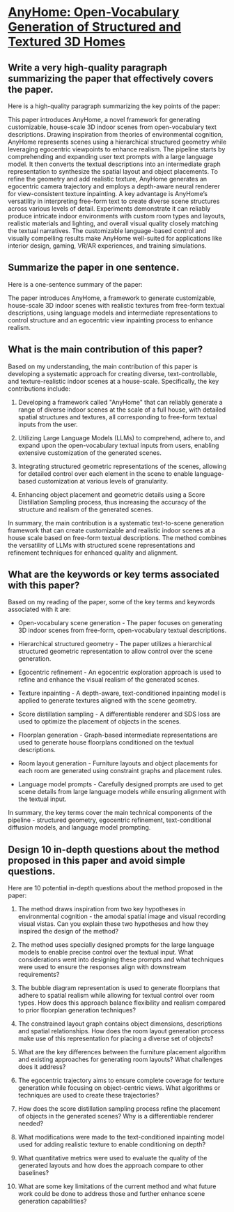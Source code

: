 # [AnyHome: Open-Vocabulary Generation of Structured and Textured 3D Homes](https://arxiv.org/abs/2312.06644)

## Write a very high-quality paragraph summarizing the paper that effectively covers the paper.

 Here is a high-quality paragraph summarizing the key points of the paper:

This paper introduces AnyHome, a novel framework for generating customizable, house-scale 3D indoor scenes from open-vocabulary text descriptions. Drawing inspiration from theories of environmental cognition, AnyHome represents scenes using a hierarchical structured geometry while leveraging egocentric viewpoints to enhance realism. The pipeline starts by comprehending and expanding user text prompts with a large language model. It then converts the textual descriptions into an intermediate graph representation to synthesize the spatial layout and object placements. To refine the geometry and add realistic texture, AnyHome generates an egocentric camera trajectory and employs a depth-aware neural renderer for view-consistent texture inpainting. A key advantage is AnyHome’s versatility in interpreting free-form text to create diverse scene structures across various levels of detail. Experiments demonstrate it can reliably produce intricate indoor environments with custom room types and layouts, realistic materials and lighting, and overall visual quality closely matching the textual narratives. The customizable language-based control and visually compelling results make AnyHome well-suited for applications like interior design, gaming, VR/AR experiences, and training simulations.


## Summarize the paper in one sentence.

 Here is a one-sentence summary of the paper:

The paper introduces AnyHome, a framework to generate customizable, house-scale 3D indoor scenes with realistic textures from free-form textual descriptions, using language models and intermediate representations to control structure and an egocentric view inpainting process to enhance realism.


## What is the main contribution of this paper?

 Based on my understanding, the main contribution of this paper is developing a systematic approach for creating diverse, text-controllable, and texture-realistic indoor scenes at a house-scale. Specifically, the key contributions include:

1. Developing a framework called "AnyHome" that can reliably generate a range of diverse indoor scenes at the scale of a full house, with detailed spatial structures and textures, all corresponding to free-form textual inputs from the user.

2. Utilizing Large Language Models (LLMs) to comprehend, adhere to, and expand upon the open-vocabulary textual inputs from users, enabling extensive customization of the generated scenes.

3. Integrating structured geometric representations of the scenes, allowing for detailed control over each element in the scene to enable language-based customization at various levels of granularity.

4. Enhancing object placement and geometric details using a Score Distillation Sampling process, thus increasing the accuracy of the structure and realism of the generated scenes.

In summary, the main contribution is a systematic text-to-scene generation framework that can create customizable and realistic indoor scenes at a house scale based on free-form textual descriptions. The method combines the versatility of LLMs with structured scene representations and refinement techniques for enhanced quality and alignment.


## What are the keywords or key terms associated with this paper?

 Based on my reading of the paper, some of the key terms and keywords associated with it are:

- Open-vocabulary scene generation - The paper focuses on generating 3D indoor scenes from free-form, open-vocabulary textual descriptions.

- Hierarchical structured geometry - The paper utilizes a hierarchical structured geometric representation to allow control over the scene generation.

- Egocentric refinement - An egocentric exploration approach is used to refine and enhance the visual realism of the generated scenes. 

- Texture inpainting - A depth-aware, text-conditioned inpainting model is applied to generate textures aligned with the scene geometry.

- Score distillation sampling - A differentiable renderer and SDS loss are used to optimize the placement of objects in the scenes.

- Floorplan generation - Graph-based intermediate representations are used to generate house floorplans conditioned on the textual descriptions.

- Room layout generation - Furniture layouts and object placements for each room are generated using constraint graphs and placement rules.

- Language model prompts - Carefully designed prompts are used to get scene details from large language models while ensuring alignment with the textual input.

In summary, the key terms cover the main technical components of the pipeline - structured geometry, egocentric refinement, text-conditional diffusion models, and language model prompting.


## Design 10 in-depth questions about the method proposed in this paper and avoid simple questions.

 Here are 10 potential in-depth questions about the method proposed in the paper:

1. The method draws inspiration from two key hypotheses in environmental cognition - the amodal spatial image and visual recording visual vistas. Can you explain these two hypotheses and how they inspired the design of the method? 

2. The method uses specially designed prompts for the large language models to enable precise control over the textual input. What considerations went into designing these prompts and what techniques were used to ensure the responses align with downstream requirements?

3. The bubble diagram representation is used to generate floorplans that adhere to spatial realism while allowing for textual control over room types. How does this approach balance flexibility and realism compared to prior floorplan generation techniques?

4. The constrained layout graph contains object dimensions, descriptions and spatial relationships. How does the room layout generation process make use of this representation for placing a diverse set of objects? 

5. What are the key differences between the furniture placement algorithm and existing approaches for generating room layouts? What challenges does it address?

6. The egocentric trajectory aims to ensure complete coverage for texture generation while focusing on object-centric views. What algorithms or techniques are used to create these trajectories?

7. How does the score distillation sampling process refine the placement of objects in the generated scenes? Why is a differentiable renderer needed?

8. What modifications were made to the text-conditioned inpainting model used for adding realistic texture to enable conditioning on depth? 

9. What quantitative metrics were used to evaluate the quality of the generated layouts and how does the approach compare to other baselines?

10. What are some key limitations of the current method and what future work could be done to address those and further enhance scene generation capabilities?
